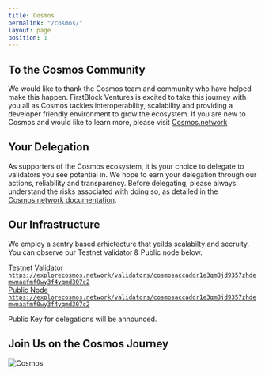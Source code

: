 ```yaml
---
title: Cosmos
permalink: "/cosmos/"
layout: page
position: 1
---
```


## To the Cosmos Community
We would like to thank the Cosmos team and community who have helped make this happen. FirstBlock Ventures is excited to take this journey with you all as Cosmos tackles interoperability, scalability and providing a developer friendly environment to grow the ecosystem.  If you are new to Cosmos and would like to learn more, please visit [Cosmos.network](https://cosmos.network)

## Your Delegation
As supporters of the Cosmos ecosystem, it is your choice to delegate to validators you see potential in. We hope to earn your delegation through our actions, reliability and transparency. Before delegating, please always understand the risks associated with doing so, as detailed in the [Cosmos.network documentation](https://cosmos.network/docs/resources/delegator-faq.html#risks).

## Our Infrastructure
We employ a sentry based arhictecture that yeilds scalabilty and secruity.  You can observe our Testnet validator & Public node below.

<div class="button-w-code">
	<a href="https://explorecosmos.network/validators/cosmosaccaddr1e3qm8jd9357zhdemwnaafmf0wy3f4yqmd307c2" class="button" target="_blank">Testnet Validator</a>
	<code><a href="https://explorecosmos.network/validators/cosmosvaladdr1lu4svk6agftvnu2h2mdkpq9mewd6rw6l6xv5r3"  target="_blank">https://explorecosmos.network/validators/cosmosaccaddr1e3qm8jd9357zhdemwnaafmf0wy3f4yqmd307c2</a></code>
</div>

<div class="button-w-code">
	<a href="https://explorecosmos.network/validators/cosmosvaladdr1lu4svk6agftvnu2h2mdkpq9mewd6rw6l6xv5r3" class="button dark"  target="_blank">Public Node</a>
	<code><a href="https://explorecosmos.network/validators/cosmosaccaddr1e3qm8jd9357zhdemwnaafmf0wy3f4yqmd307c2"  target="_blank">https://explorecosmos.network/validators/cosmosaccaddr1e3qm8jd9357zhdemwnaafmf0wy3f4yqmd307c2</a></code>
</div>

Public Key for delegations will be announced.

## Join Us on the Cosmos Journey 

![Cosmos](https://puu.sh/BnHM2/ba5d7cb8c4.png)
